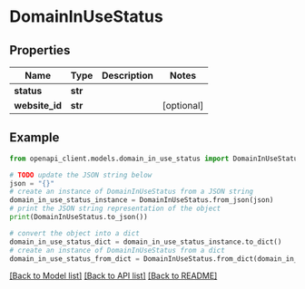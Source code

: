 # DomainInUseStatus


## Properties

Name | Type | Description | Notes
------------ | ------------- | ------------- | -------------
**status** | **str** |  | 
**website_id** | **str** |  | [optional] 

## Example

```python
from openapi_client.models.domain_in_use_status import DomainInUseStatus

# TODO update the JSON string below
json = "{}"
# create an instance of DomainInUseStatus from a JSON string
domain_in_use_status_instance = DomainInUseStatus.from_json(json)
# print the JSON string representation of the object
print(DomainInUseStatus.to_json())

# convert the object into a dict
domain_in_use_status_dict = domain_in_use_status_instance.to_dict()
# create an instance of DomainInUseStatus from a dict
domain_in_use_status_from_dict = DomainInUseStatus.from_dict(domain_in_use_status_dict)
```
[[Back to Model list]](../README.md#documentation-for-models) [[Back to API list]](../README.md#documentation-for-api-endpoints) [[Back to README]](../README.md)


